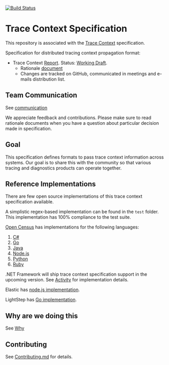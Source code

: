 [![Build Status](https://img.shields.io/travis/w3c/trace-context/master.svg?label=validation%20service)](./test/)

# Trace Context Specification

This repository is associated with the [Trace Context](https://w3c.github.io/trace-context/) specification.

Specification for distributed tracing context propagation format:

- Trace Context
  [Report](https://w3c.github.io/trace-context/).
  Status: [Working Draft](https://www.w3.org/Consortium/Process#working-draft).
  - Rationale [document](spec/21-HTTP_HEADER_FORMAT_RATIONALE.md)
  - Changes are tracked on GitHub, communicated in meetings and e-mails
    distribution list.

## Team Communication

See [communication](https://github.com/w3c/distributed-tracing-wg#team-communication)

We appreciate feedback and contributions. Please make sure to read rationale documents when you have a question about particular
decision made in specification.

## Goal

This specification defines formats to pass trace context information across systems. Our goal is
to share this with the community so that various tracing and diagnostics products can operate
together.

## Reference Implementations

There are few open source implementations of this trace context specification
available.

A simplistic regex-based implementation can be found in the `test` folder. This
implementation has 100% compliance to the test suite.

[Open Census](https://opencensus.io) has implementations for the following
languages:

1. [C#](https://github.com/census-instrumentation/opencensus-csharp/blob/4a8ddf6727eafda97a06c7c30d8a4fc2ec8b8e2f/src/OpenCensus/Trace/Propagation/TraceContextFormat.cs)
2. [Go](https://github.com/census-instrumentation/opencensus-go/blob/ae11cd04b7789fa938bb4f0e696fd6bd76463fa4/plugin/ochttp/propagation/tracecontext/propagation.go)
3. [Java](https://github.com/census-instrumentation/opencensus-java/blob/e5e9d9224a1c9c5ee981981cf29e86662aef08c6/impl_core/src/main/java/io/opencensus/implcore/trace/propagation/TraceContextFormat.java)
4. [Node.js](https://github.com/census-instrumentation/opencensus-node/blob/fa97a9b6f19b97e1038ffa9e1be4b407f3844df2/packages/opencensus-propagation-tracecontext/src/tracecontext-format.ts)
5. [Python](https://github.com/census-instrumentation/opencensus-python/blob/2aef803e4a786fe0ffb14b168a8458283ccd72a0/opencensus/trace/propagation/trace_context_http_header_format.py)
6. [Ruby](https://github.com/census-instrumentation/opencensus-ruby/blob/8cb9771b218e440e825c99981ea405d40f735926/lib/opencensus/trace/formatters/trace_context.rb)

.NET Framework will ship trace context specification support in the upcoming
version. See
[Activity](https://github.com/dotnet/corefx/blob/master/src/System.Diagnostics.DiagnosticSource/src/System/Diagnostics/Activity.cs)
for implementation details.

Elastic has [node.js implementation](https://github.com/elastic/node-traceparent).

LightStep has [Go implementation](https://github.com/lightstep/tracecontext.go).

## Why are we doing this

See [Why](https://github.com/w3c/distributed-tracing-wg#why-are-we-doing-this)

## Contributing

See [Contributing.md](CONTRIBUTING.md) for details.
